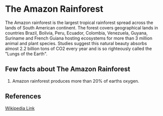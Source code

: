 # The Amazon Rainforest
The Amazon rainforest is the largest tropical rainforest spread across the lands of South American continent. 
The forest covers geographical lands in countries Brazil, Bolivia, Peru, Ecuador, Colombia, Venezuela, Guyana, Suriname and French Guiana hosting ecosystems for more than 3 million animal and plant species. Studies suggest this natural beauty absorbs almost 2.2 billion tons of CO2 every year and is so righteously called the "Lungs of the Earth". 

## Few facts about The Amazon Rainforest

1. Amazon rainforest produces more than 20% of earths oxygen.


## References
[Wikipedia Link](https://en.wikipedia.org/wiki/Amazon_rainforest)

